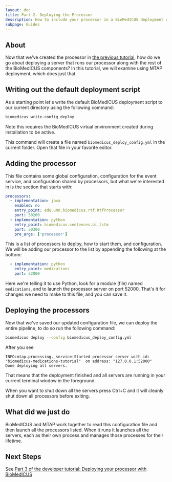 ```yaml
---
layout: doc
title: Part 2. Deploying the Processor
description: How to include your processor in a BioMedICUS deployment configuration.
subpage: Guides
---
```


## About
Now that we've created the processor in [the previous tutorial](tutorial-1), how do we go about deploying a server that runs our processor along with the rest of the BioMedICUS components? In this tutorial, we will examine using MTAP deployment, which does just that.

## Writing out the default deployment script

As a starting point let's write the default BioMedICUS deployment script to our current directory using the following command:

```bash
biomedicus write-config deploy
```

<div class="alert alert-warning">
Note this requires the BioMedICUS virtual environment created during installation to be active.
</div>

This command will create a file named ``biomedicus_deploy_config.yml`` in the current folder. Open that file in your favorite editor.


## Adding the processor

This file contains some global configuration, configuration for the event service, and configuration shared by processors, but what we're interested in is the section that starts with:

```yaml
processors:
  - implementation: java
    enabled: no
    entry_point: edu.umn.biomedicus.rtf.RtfProcessor
    port: 50200
  - implementation: python
    entry_point: biomedicus.sentences.bi_lstm
    port: 50300
    pre_args: ['processor']
```

This is a list of processors to deploy, how to start them, and configuration. We will be adding our processor to the list by appending the following at the bottom:

```yaml
  - implementation: python
    entry_point: medications
    port: 52000
```

Here we're telling it to use Python, look for a module (file) named ``medications``, and to launch the processor server on port 52000. That's it for changes we need to make to this file, and you can save it.

## Deploying the processors

Now that we've saved our updated configuration file, we can deploy the entire pipeline, to do so run the following command:

```bash
biomedicus deploy --config biomedicus_deploy_config.yml
```

After you see

```
INFO:mtap.processing._service:Started processor server with id: "biomedicus-medications-tutorial"  on address: "127.0.0.1:52000"
Done deploying all servers.
```

That means that the deployment finished and all servers are running in your current terminal window in the foreground.

<div class='alert alert-info' role='alert'>
When you want to shut down all the servers press Ctrl+C and it will cleanly shut down all processors before exiting.
</div>

## What did we just do

BioMedICUS and MTAP work together to read this configuration file and then launch all the processors listed. When it runs it launches all the servers, each as their own process and manages those processes for their lifetime.

## Next Steps

See [Part 3 of the developer tutorial: Deploying your processor with BioMedICUS](tutorial-3)
